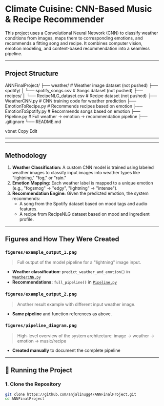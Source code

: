 # Climate Cuisine: CNN-Based Music & Recipe Recommender

This project uses a Convolutional Neural Network (CNN) to classify weather conditions from images, maps them to corresponding emotions, and recommends a fitting song and recipe. It combines computer vision, emotion modeling, and content-based recommendation into a seamless pipeline.

---

## Project Structure

ANNFinalProject/
├── weather/                      # Weather image dataset (not pushed)
├── spotify/
│   └── spotify_songs.csv        # Songs dataset (not pushed)
├── recipes/
│   └── RecipeNLG_dataset.csv    # Recipe dataset (not pushed)
├── WeatherCNN.py                # CNN training code for weather prediction
├── EmotionToRecipe.py           # Recommends recipes based on emotion
├── EmotionToSpotify.py          # Recommends songs based on emotion
├── Pipeline.py                  # Full weather → emotion → recommendation pipeline
├── .gitignore
└── README.md



vbnet
Copy
Edit

---


---

## Methodology

1. **Weather Classification:** A custom CNN model is trained using labeled weather images to classify input images into weather types like "lightning," "fog," or "rain."
2. **Emotion Mapping:** Each weather label is mapped to a unique emotion (e.g., "fogsmog" → "edgy", "lightning" → "intense").
3. **Recommendation Engine:** Given the predicted emotion, the system recommends:
   - A song from the Spotify dataset based on mood tags and audio features.
   - A recipe from RecipeNLG dataset based on mood and ingredient profile.

---

## Figures and How They Were Created

### `figures/example_output_1.png`  
> Full output of the model pipeline for a "lightning" image input.  
- **Weather classification:** `predict_weather_and_emotion()` in [`WeatherCNN.py`](./WeatherCNN.py)  
- **Recommendations:** `full_pipeline()` in [`Pipeline.py`](./Pipeline.py)  

### `figures/example_output_2.png`  
> Another result example with different input weather image.  
- **Same pipeline** and function references as above.

### `figures/pipeline_diagram.png`  
> High-level overview of the system architecture: image → weather → emotion → music/recipe  
- **Created manually** to document the complete pipeline  

---

## 🚀 Running the Project

### 1. Clone the Repository
```bash
git clone https://github.com/anjalinugg4/ANNFinalProject.git
cd ANNFinalProject
